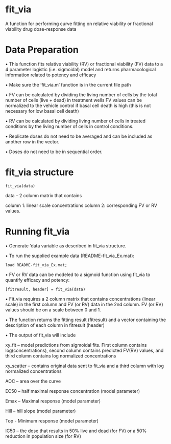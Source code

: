 # fit_via
A function for performing curve fitting on relative viability or fractional viability drug dose-response data

# Data Preparation

•	This function fits relative viability (RV) or fractional viability (FV) data to a 4 parameter logistic (i.e. sigmoidal) model and returns pharmacological information related to potency and efficacy

•	Make sure the ‘fit_via.m’ function is in the current file path

•	FV can be calculated by dividing the living number of cells by the total number of cells (live + dead) in treatment wells FV values can be normalized to the vehicle control if basal cell death is high (this is not necessary for low basal cell death)

•	RV can be calculated by dividing living number of cells in treated conditions by the living number of cells in control conditions. 

•	Replicate doses do not need to be averaged and can be included as another row in the vector.  

•	Doses do not need to be in sequential order.



# fit_via structure

    fit_via(data)

data – 2 column matrix that contains 

column 1: linear scale concentrations 
column 2: corresponding FV or RV values. 
 
# Running fit_via

•	Generate ‘data variable as described in fit_via structure.

•	To run the supplied example data (README-fit_via_Ex.mat):

    load README-fit_via_Ex.mat;

•	FV or RV data can be modeled to a sigmoid function using fit_via to quantify efficacy and potency:

    [fitresult, header] = fit_via(data)

•	Fit_via requires a 2 column matrix that contains concentrations (linear scale) in the first column and FV (or RV) data in the 2nd column.  FV (or RV) values should be on a scale between 0 and 1. 

•	The function returns the fitting result (fitresult) and a vector containing the description of each column in fitresult (header)

•	The output of fit_via will include

xy_fit – model predictions from sigmoidal fits.  First column contains log(concentrations), second column contains predicted FV(RV) values, and third column contains log normalized concentrations

xy_scatter – contains original data sent to fit_via and a third column with log normalized concentrations

AOC – area over the curve

EC50 – half maximal response concentration (model parameter)

Emax – Maximal response (model parameter)

Hill – hill slope (model parameter)

Top - Minimum response (model parameter)

IC50 – the dose that results in 50% live and dead (for FV) or a 50% reduction in population size (for RV)

